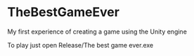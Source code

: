 # TheBestGameEver
My first experience of creating a game using the Unity engine

To play just open Release/The best game ever.exe
